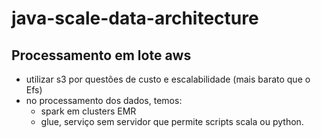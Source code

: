 # java-scale-data-architecture

## Processamento em lote aws
- utilizar s3 por questões de custo e escalabilidade (mais barato que o Efs)
- no processamento dos dados, temos:
  - spark em clusters EMR
  - glue, serviço sem servidor que permite scripts scala ou python.

